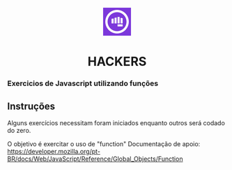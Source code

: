<p align="center">
  <img alt="Pelando" height="64" src="./logo.png">
</p>

<h1 align="center">HACKERS</h1>

### Exercicios de Javascript utilizando funções 

## Instruções


Alguns exercícios necessitam foram iniciados enquanto outros será codado do zero.

O objetivo é exercitar o uso de "function"
Documentação de apoio:
 https://developer.mozilla.org/pt-BR/docs/Web/JavaScript/Reference/Global_Objects/Function
